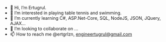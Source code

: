 - 👋 Hi, I’m Ertugrul.
- 👀 I’m interested in playing table tennis and swimming.
- 🌱 I’m currently learning C#, ASP.Net-Core, SQL, NodeJS, JSON, JQuery, AJAX...
- 💞️ I’m looking to collaborate on ...
- 📫 How to reach me @ertgrlzn, engineertugrul@gmail.com

<!---
officialerto/officialerto is a ✨ special ✨ repository because its `README.md` (this file) appears on your GitHub profile.
You can click the Preview link to take a look at your changes.
--->
